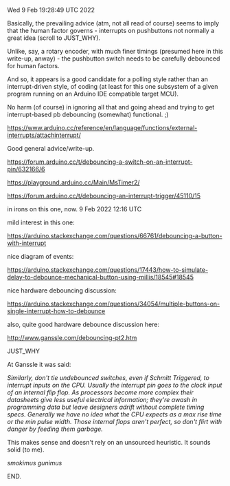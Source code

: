 Wed  9 Feb 19:28:49 UTC 2022

Basically, the prevailing advice (atm, not all read of course) seems to imply that the human factor governs - interrupts on pushbuttons not normally a great idea (scroll to JUST_WHY).

Unlike, say, a rotary encoder, with much finer timings (presumed here in this write-up, anway) - the pushbutton switch needs to be carefully debounced for human factors.

And so, it appears is a good candidate for a polling style rather than an interrupt-driven style, of coding (at least for this one subsystem of a given program running on an Arduino IDE compatible target MCU).

No harm (of course) in ignoring all that and going ahead and trying to get interrupt-based pb debouncing (somewhat) functional. ;)


https://www.arduino.cc/reference/en/language/functions/external-interrupts/attachinterrupt/

Good general advice/write-up.

https://forum.arduino.cc/t/debouncing-a-switch-on-an-interrupt-pin/632166/6

https://playground.arduino.cc/Main/MsTimer2/

https://forum.arduino.cc/t/debouncing-an-interrupt-trigger/45110/15

in irons on this one, now. 9 Feb 2022 12:16 UTC


mild interest in this one:

https://arduino.stackexchange.com/questions/66761/debouncing-a-button-with-interrupt

nice diagram of events:

https://arduino.stackexchange.com/questions/17443/how-to-simulate-delay-to-debounce-mechanical-button-using-millis/18545#18545

nice hardware debouncing discussion:

https://arduino.stackexchange.com/questions/34054/multiple-buttons-on-single-interrupt-how-to-debounce

also, quite good hardware debounce discussion here:

http://www.ganssle.com/debouncing-pt2.htm



JUST_WHY

At Ganssle it was said:

_Similarly, don't tie undebounced switches, even if Schmitt Triggered, to interrupt inputs on the CPU. Usually the interrupt pin goes to the clock input of an internal flip flop. As processors become more complex their datasheets give less useful electrical information; they're awash in programming data but leave designers adrift without complete timing specs. Generally we have no idea what the CPU expects as a max rise time or the min pulse width. Those internal flops aren't perfect, so don't flirt with danger by feeding them garbage._


This makes sense and doesn't rely on an unsourced heuristic.  It sounds solid (to me).

_smokimus gunimus_

END.
